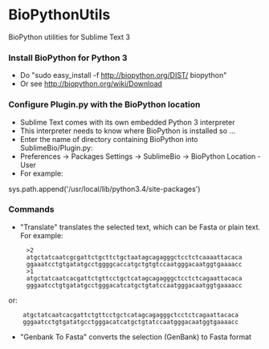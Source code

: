 BioPythonUtils
==============

BioPython utilities for Sublime Text 3

### Install BioPython for Python 3
- Do "sudo easy_install -f http://biopython.org/DIST/ biopython"
- Or see http://biopython.org/wiki/Download

### Configure Plugin.py with the BioPython location
- Sublime Text comes with its own embedded Python 3 interpreter
- This interpreter needs to know where BioPython is installed so ...
- Enter the name of directory containing BioPython into SublimeBio/Plugin.py:
- Preferences -> Packages Settings -> SublimeBio -> BioPython Location - User  
- For example:

sys.path.append('/usr/local/lib/python3.4/site-packages')

### Commands

- "Translate" translates the selected text, which can be Fasta or plain text. For example:
~~~~
     >2
     atgctatcaatcgcgattctgcttctgctaatagcagagggctcctctcaaaattacaca
     ggaaatcctgtgatatgcctggggcaccatgctgtgtccaatgggacaatggtgaaaacc
     >1
     atgctatcaatcacgattctgttcctgctcatagcagagggctcctctcagaattacaca
     gggaatcctgtgatatgcctgggacatcatgctgtatccaatgggacaatggtgaaaacc
~~~~
or:
~~~~
    atgctatcaatcacgattctgttcctgctcatagcagagggctcctctcagaattacaca
    gggaatcctgtgatatgcctgggacatcatgctgtatccaatgggacaatggtgaaaacc
~~~~
- "Genbank To Fasta" converts the selection (GenBank) to Fasta format
